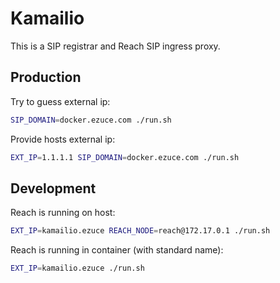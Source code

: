 # Kamailio

This is a SIP registrar and Reach SIP ingress proxy.

## Production

Try to guess external ip:
```sh
SIP_DOMAIN=docker.ezuce.com ./run.sh
```

Provide hosts external ip:
```sh
EXT_IP=1.1.1.1 SIP_DOMAIN=docker.ezuce.com ./run.sh
```

## Development

Reach is running on host:
```sh
EXT_IP=kamailio.ezuce REACH_NODE=reach@172.17.0.1 ./run.sh
```

Reach is running in container (with standard name):
```sh
EXT_IP=kamailio.ezuce ./run.sh
```
